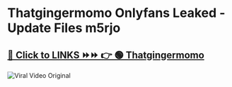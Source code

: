 
 # Thatgingermomo Onlyfans Leaked - Update Files m5rjo

## <h2><a href="https://clipsfans.com/Thatgingermomo&ref=git">🔗 Click to LINKS ⏩⏩ 👉 🟢 Thatgingermomo </a></h2>

<a href="https://clipsfans.com/Thatgingermomo&ref=git" rel="nofollow" data-target="animated-image.originalLink"><img src="https://i.ibb.co.com/xMMVF88/686577567.gif" alt="Viral Video Original" style="max-width: 100%; display: inline-block;" data-target="animated-image.originalImage"></a>

